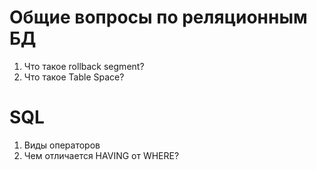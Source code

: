 # Общие вопросы по реляционным БД
1. Что такое rollback segment?
2. Что такое Table Space?

# SQL

1. Виды операторов
3. Чем отличается HAVING от WHERE?
